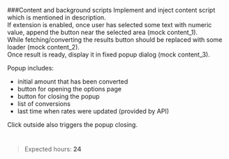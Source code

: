 ###Content and background scripts
Implement and inject content script which is mentioned in description.  
If extension is enabled, once user has selected some text with numeric value, append the button near the selected area (mock content_1).  
While fetching/converting the results button should be replaced with some loader (mock content_2).  
Once result is ready, display it in fixed popup dialog (mock content_3).

Popup includes:
- initial amount that has been converted
- button for opening the options page
- button for closing the popup
- list of conversions
- last time when rates were updated (provided by API)

Click outside also triggers the popup closing.

#
>Expected hours: **24**

